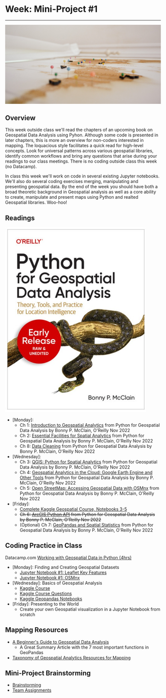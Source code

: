# Week: Mini-Project #1
---

![Map Image](images/img_iphs290_map_delfi-de-la-rua-vfzfavUZmfc-unsplash.jpg)

## Overview

This week outside class we'll read the chapters of an upcoming book on Geospatial Data Analysis using Pyhon. Although some code is presented in later chapters, this is more an overview for non-coders interested in mapping. The loquacious style facilitates a quick read for high-level concepts. Look for universal patterns across various geospatial libraries, identify common workflows and bring any questions that arise during your readings to our class meetings. There is no coding outside class this week (no Datacamp).

In class this week we'll work on code in several existing Jupyter notebooks. We'll also do several coding exercises merging, manipulating and presenting geospatial data. By the end of the week you should have both a broad theoretic background in Geospatial analysis as well as a core ability to create, manipulate and present maps using Python and realted Geospatial libraries. Woo-hoo!


## Readings

![Python for Geospatial Data Analysis by Bonny P. McClain](images/book_cover_python_for_geospatial_data_analysis_bmcclain_202211.jpg)

- [Monday]:
    * Ch 1: [Introduction to Geospatial Analytics](https://drive.google.com/file/d/1efx44lDocuHcDim7gIpMGTyoKrwMcgNI/view?usp=sharing) from Python for Geospatial Data Analysis by Bonny P. McClain, O'Reilly Nov 2022
    * Ch 2: [Essential Facilities for Spatial Analytics](https://drive.google.com/file/d/19ajpcERnjCSwvt_-M2qE5kKwgDuZwSfj/view?usp=sharing) from Python for Geospatial Data Analysis by Bonny P. McClain, O'Reilly Nov 2022
    * Ch 8: [Data Cleaning](https://drive.google.com/file/d/1Qp6rF8zYGDzOP-qJm-rkqyjTtEVymp5r/view?usp=sharing) from Python for Geospatial Data Analysis by Bonny P. McClain, O'Reilly Nov 2022
- [Wednesday]:
    * Ch 3: [QGIS: Python for Spatial Analytics](https://drive.google.com/file/d/1xLq5mL2mDq2P74bTqkETQ6ZwRyyVxXkX/view?usp=sharing) from Python for Geospatial Data Analysis by Bonny P. McClain, O'Reilly Nov 2022
    * Ch 4: [Geospatial Analytics in the Cloud: Google Earth Engine and Other Tools](https://drive.google.com/file/d/1q4zJ1EhRw6yvNl3HwUhRlfzDS6PjDanf/view?usp=sharing) from Python for Geospatial Data Analysis by Bonny P. McClain, O'Reilly Nov 2022
    * Ch 5: [Open StreetMap: Accessing Geospatial Data with OSMnx](https://drive.google.com/file/d/1YwbrSaSDkFs7qkqmda8pv7_NhtjrBqVx/view?usp=sharing) from Python for Geospatial Data Analysis by Bonny P. McClain, O'Reilly Nov 2022
- [Friday]:
    * [Complete Kaggle Geospatial Course, Notebooks 3-5](https://www.kaggle.com/learn/geospatial-analysis)
    * ~~Ch 6: [ArcGIS Python API](https://drive.google.com/file/d/12uxstmQ5iJO6D9NhOtAo3wHn0Wvd6kqy/view?usp=sharing) from Python for Geospatial Data Analysis by Bonny P. McClain, O'Reilly Nov 2022~~
    * (Optional) Ch 7: [GeoPandas and Spatial Statistics](https://drive.google.com/file/d/1zGp8aIny2A9jZh6mCVFkUuLU5o_FuYGJ/view?usp=sharing) from Python for Geospatial Data Analysis by Bonny P. McClain, O'Reilly Nov 2022


## Coding Practice in Class

Datacamp.com [Working with Geospatial Data in Python (4hrs)](https://app.datacamp.com/learn/courses/working-with-geospatial-data-in-python)

- [Monday]: Finding and Creating Geospatial Datasets
    * [Jupyter Notebook #1: Leaflet Key Features](https://colab.research.google.com/drive/10PwdvVQn_hr6u3ipx2MzF6-yE-BK2_CO?usp=sharing) 
    * [Jupyter Notebook #1: OSMnx](https://colab.research.google.com/drive/13AGkOw7jWMYkF82ZY27ZyR_HYWXMbzYM?usp=sharing)
- [Wednesday]: Basics of Geospatial Analysis
    * [Kaggle Course](https://www.kaggle.com/learn/geospatial-analysis)
    * [Kaggle Course Questions](kaggle_geospatial_course_questions.md)
    * [Kaggle Geopandas Notebooks](https://www.kaggle.com/search?q=geopandas+in%3Anotebooks+notebookLanguage%3APython)
- [Friday]: Presenting to the World
    * Create your own Geospatial visualization in a Jupyter Notebook from scratch


## Mapping Resources

- [A Beginner's Guide to Geospatial Data Analysis](https://www.analyticsvidhya.com/blog/2022/06/an-beginners-guide-to-geospatial-data-analysis/)
  * A Great Summary Article with the 7 most important functions in GeoPandas
- [Taxonomy of Geospatial Analytics Resources for Mapping](https://github.com/jon-chun/resources-geospatial-analysis)

## Mini-Project Brainstorming

- [Brainstorming](images/whiteboard_cultural_analytics_2022fall_miniproject_map_ideas.jpg)
- [Team Assignments](images/whiteboard_cultural_analytics_2022fall_miniproject_map_teams.jpg)


